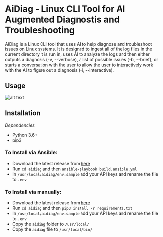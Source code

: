 # AiDiag - Linux CLI Tool for AI Augmented Diagnostis and Troubleshooting

AiDiag is a Linux CLI tool that uses AI to help diagnose and troubleshoot issues on Linux systems. It is designed to ingest all of the log files in the current directory it is run in, uses AI to analyze the logs and then either outputs a diagnosis (-v, --verbose), a list of possible issues (-b, --brief), or starts a conversation with the user to allow the user to interactively work with the AI to figure out a diagnosis (-i, --interactive).

## Usage

![alt text](https://user.fm/files/v2-447c83075813b0d956c12d186fc4e2bb/AiDiag%20Walkthrough.gif)

## Installation

*Dependencies*
- Python 3.6+
- pip3

### To Install via Ansible:

- Download the latest release from [here](https://github.com/mallen7/aidiag.git)
- Run `cd aidiag` and then `ansible-playbook build.ansible.yml`
- In `/usr/local/aidiag/env.sample` add your API keys and rename the file to `.env`

### To Install via manually:

- Download the latest release from [here](https://github.com/mallen7/aidiag.git)
- Run `cd aidiag` and then `pip3 install -r requirements.txt`
- In `/usr/local/aidiag/env.sample` add your API keys and rename the file to `.env`
- Copy the `aidiag` folder to `/usr/local/`
- Copy the `aidiag` file to `/usr/local/bin/`